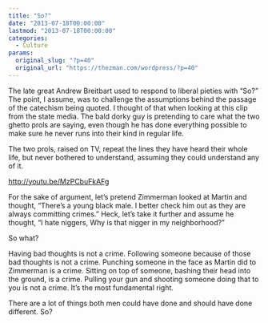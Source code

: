 ```yaml
---
title: "So?"
date: "2013-07-18T00:00:00"
lastmod: "2013-07-18T00:00:00"
categories:
  - Culture
params:
  original_slug: "?p=40"
  original_url: "https://thezman.com/wordpress/?p=40"
---
```


The late great Andrew Breitbart used to respond to liberal pieties with
“So?” The point, I assume, was to challenge the assumptions behind the
passage of the catechism being quoted. I thought of that when looking at
this clip from the state media. The bald dorky guy is pretending to care
what the two ghetto prols are saying, even though he has done everything
possible to make sure he never runs into their kind in regular life.

The two prols, raised on TV, repeat the lines they have heard their
whole life, but never bothered to understand, assuming they could
understand any of it.

http://youtu.be/MzPCbuFkAFg

For the sake of argument, let’s pretend Zimmerman looked at Martin and
thought, “There’s a young black male. I better check him out as they are
always committing crimes.” Heck, let’s take it further and assume he
thought, “I hate niggers, Why is that nigger in my neighborhood?”

So what?

Having bad thoughts is not a crime. Following someone because of those
bad thoughts is not a crime. Punching someone in the face as Martin did
to Zimmerman is a crime. Sitting on top of someone, bashing their head
into the ground, is a crime. Pulling your gun and shooting someone doing
that to you is not a crime. It’s the most fundamental right.

There are a lot of things both men could have done and should have done
different. So?

